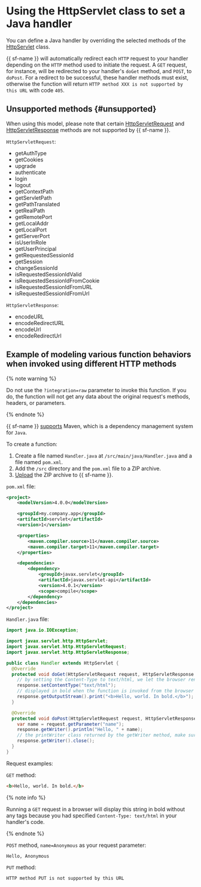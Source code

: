 # Using the HttpServlet class to set a Java handler

You can define a Java handler by overriding the selected methods of the [HttpServlet](https://docs.oracle.com/javaee/7/api/javax/servlet/http/HttpServlet.html) class.

{{ sf-name }} will automatically redirect each `HTTP` request to your handler depending on the `HTTP` method used to initiate the request. A `GET` request, for instance, will be redirected to your handler's `doGet` method, and `POST`, to `doPost`. For a redirect to be successful, these handler methods must exist, otherwise the function will return `HTTP method XXX is not supported by this URL` with code `405`.

## Unsupported methods {#unsupported}

When using this model, please note that certain [HttpServletRequest](https://docs.oracle.com/javaee/7/api/javax/servlet/http/HttpServletRequest.html) and [HttpServletResponse](https://docs.oracle.com/javaee/7/api/javax/servlet/http/HttpServletResponse.html) methods are not supported by {{ sf-name }}.

`HttpServletRequest`:
- getAuthType
- getCookies
- upgrade
- authenticate
- login
- logout
- getContextPath
- getServletPath
- getPathTranslated
- getRealPath
- getRemotePort
- getLocalAddr
- getLocalPort
- getServerPort
- isUserInRole
- getUserPrincipal
- getRequestedSessionId
- getSession
- changeSessionId
- isRequestedSessionIdValid
- isRequestedSessionIdFromCookie
- isRequestedSessionIdFromURL
- isRequestedSessionIdFromUrl

`HttpServletResponse`:
- encodeURL
- encodeRedirectURL
- encodeUrl
- encodeRedirectUrl

## Example of modeling various function behaviors when invoked using different HTTP methods

{% note warning %}

Do not use the `?integration=raw` parameter to invoke this function. If you do, the function will not get any data about the original request's methods, headers, or parameters.

{% endnote %}

{{ sf-name }} [supports](../dependencies.md#maven) Maven, which is a dependency management system for `Java`.

To create a function:
1. Create a file named `Handler.java` at `/src/main/java/Handler.java` and a file named `pom.xml`.
1. Add the `/src` directory and the `pom.xml` file to a ZIP archive.
1. [Upload](../../../operations/function/version-manage.md#func-version-create) the ZIP archive to {{ sf-name }}.

`pom.xml` file:

```xml
<project>
    <modelVersion>4.0.0</modelVersion>

    <groupId>my.company.app</groupId>
    <artifactId>servlet</artifactId>
    <version>1</version>

    <properties>
        <maven.compiler.source>11</maven.compiler.source>
        <maven.compiler.target>11</maven.compiler.target>
    </properties>

    <dependencies>
        <dependency>
            <groupId>javax.servlet</groupId>
            <artifactId>javax.servlet-api</artifactId>
            <version>4.0.1</version>
            <scope>compile</scope>
        </dependency>
    </dependencies>
</project>
```

`Handler.java` file:
```java
import java.io.IOException;

import javax.servlet.http.HttpServlet;
import javax.servlet.http.HttpServletRequest;
import javax.servlet.http.HttpServletResponse;

public class Handler extends HttpServlet {
  @Override
  protected void doGet(HttpServletRequest request, HttpServletResponse response) throws IOException {
    // by setting the Content-Type to text/html, we let the browser render the HTML code
    response.setContentType("text/html");
    // displayed in bold when the function is invoked from the browser
    response.getOutputStream().print("<b>Hello, world. In bold.</b>");
  }

  @Override
  protected void doPost(HttpServletRequest request, HttpServletResponse response) throws IOException {
    var name = request.getParameter("name");
    response.getWriter().println("Hello, " + name);
    // the printWriter class returned by the getWriter method, make sure it's closed
    response.getWriter().close();
  }
}
```

Request examples:

`GET` method:

```html
<b>Hello, world. In bold.</b>
```

{% note info %}

Running a `GET` request in a browser will display this string in bold without any tags because you had specified `Content-Type: text/html` in your handler's code.

{% endnote %}

`POST` method, `name=Anonymous` as your request parameter:

```text
Hello, Anonymous
```

`PUT` method:

```text
HTTP method PUT is not supported by this URL
```